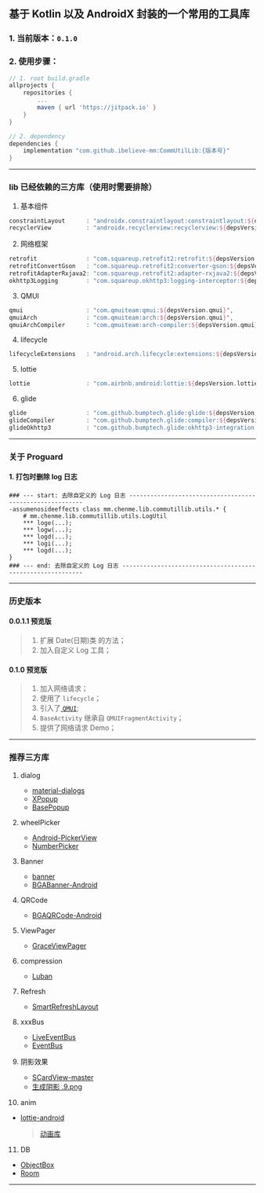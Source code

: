 ## 基于 Kotlin 以及 AndroidX 封装的一个常用的工具库

### 1. 当前版本：`0.1.0`

### 2. 使用步骤：

```groovy
// 1. root build.gradle
allprojects {
    repositories {
        ...
        maven { url 'https://jitpack.io' }
    }
}

// 2. dependency
dependencies {
    implementation "com.github.ibelieve-mm:CommUtilLib:{版本号}"
}
```

---

### lib  已经依赖的三方库（使用时需要排除）

1. 基本组件

```groovy
constraintLayout      : "androidx.constraintlayout:constraintlayout:${depsVersion.constraintLayout}",
recyclerView          : "androidx.recyclerview:recyclerview:${depsVersion.recyclerView}",
```

2. 网络框架

```groovy
retrofit              : "com.squareup.retrofit2:retrofit:${depsVersion.retrofit2}",
retrofitConvertGson   : "com.squareup.retrofit2:converter-gson:${depsVersion.retrofit2}",
retrofitAdapterRxjava2: "com.squareup.retrofit2:adapter-rxjava2:${depsVersion.retrofit2}",
okhttp3Logging        : "com.squareup.okhttp3:logging-interceptor:${depsVersion.okhttp3Logging}",
```

3. QMUI

```groovy
qmui                  : "com.qmuiteam:qmui:${depsVersion.qmui}",
qmuiArch              : "com.qmuiteam:arch:${depsVersion.qmui}",
qmuiArchCompiler      : "com.qmuiteam:arch-compiler:${depsVersion.qmui}",
```

4. lifecycle

```groovy
lifecycleExtensions   : "android.arch.lifecycle:extensions:${depsVersion.lifecycleExtensions}",
```

5. lottie

```groovy
lottie                : "com.airbnb.android:lottie:${depsVersion.lottie}",
```

6. glide

```groovy
glide                 : "com.github.bumptech.glide:glide:${depsVersion.glide}",
glideCompiler         : "com.github.bumptech.glide:compiler:${depsVersion.glide}",
glideOkhttp3          : "com.github.bumptech.glide:okhttp3-integration:${depsVersion.glide}",
```

---

### 关于 Proguard

#### 1. 打包时删除 log 日志

```proguard
### --- start: 去除自定义的 Log 日志 ---------------------------------------------------------
-assumenosideeffects class mm.chenme.lib.commutillib.utils.* {
    # mm.chenme.lib.commutillib.utils.LogUtil
    *** loge(...);
    *** logw(...);
    *** logd(...);
    *** logi(...);
    *** logd(...);
}
### --- end: 去除自定义的 Log 日志 -----------------------------------------------------------
```

---

### 历史版本

#### 0.0.1.1 预览版
> 1. 扩展 Date(日期)类 的方法；
> 2. 加入自定义 Log 工具；

#### 0.1.0 预览版

> 1. 加入网络请求；
> 2. 使用了 `lifecycle`；
> 3. 引入了[ `QMUI`](https://qmuiteam.com/android);
> 4. `BaseActivity` 继承自 `QMUIFragmentActivity`；
> 5. 提供了网络请求 Demo；

---

### 推荐三方库

1. dialog
   + [material-dialogs](https://github.com/afollestad/material-dialogs)
   + [XPopup](https://github.com/li-xiaojun/XPopup)
   + [BasePopup](https://github.com/razerdp/BasePopup)

2. wheelPicker
   + [Android-PickerView](https://github.com/Bigkoo/Android-PickerView)
   + [NumberPicker](https://github.com/SuperRabbitD/NumberPicker)

3. Banner
   + [banner](https://github.com/youth5201314/banner)
   + [BGABanner-Android](https://github.com/bingoogolapple/BGABanner-Android)

4. QRCode
   + [BGAQRCode-Android](https://github.com/bingoogolapple/BGAQRCode-Android)

5. ViewPager
   + [GraceViewPager](https://github.com/wurensen/GraceViewPager)

6. compression
   + [Luban](https://github.com/Curzibn/Luban)

7. Refresh
   + [SmartRefreshLayout](https://github.com/scwang90/SmartRefreshLayout)

8. xxxBus
   + [LiveEventBus](https://github.com/JeremyLiao/LiveEventBus)
   + [EventBus](https://github.com/greenrobot/EventBus)

9. 阴影效果
   + [SCardView-master](https://github.com/meetsl/SCardView-master)
   + [生成阴影 .9.png](http://inloop.github.io/shadow4android/)

10. anim
   + [lottie-android](https://github.com/airbnb/lottie-android)

      > [动画库](https://lottiefiles.com/)

11. DB
   + [ObjectBox](https://objectbox.io/cn/)
   + [Room](https://developer.android.google.cn/training/data-storage/room?hl=zh_cn)

---
